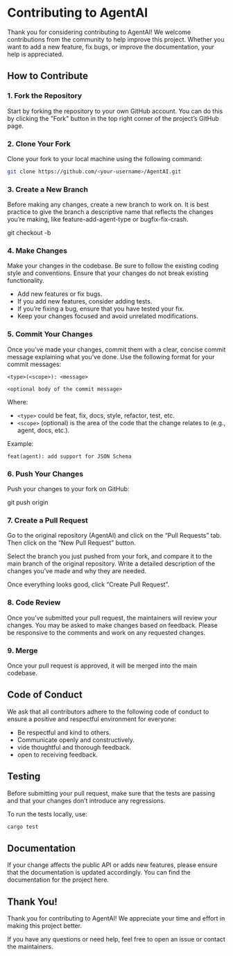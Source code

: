 # Contributing to AgentAI

Thank you for considering contributing to AgentAI! We welcome contributions from the community to help improve this project.
Whether you want to add a new feature, fix bugs, or improve the documentation, your help is appreciated.

## How to Contribute

### 1. Fork the Repository

Start by forking the repository to your own GitHub account. You can do this by clicking the "Fork" button in the top
right corner of the project’s GitHub page.

### 2. Clone Your Fork

Clone your fork to your local machine using the following command:

```bash
git clone https://github.com/<your-username>/AgentAI.git
```

### 3. Create a New Branch

Before making any changes, create a new branch to work on. It is best practice to give the branch a descriptive name
that reflects the changes you’re making, like feature-add-agent-type or bugfix-fix-crash.

git checkout -b <branch-name>

### 4. Make Changes

Make your changes in the codebase. Be sure to follow the existing coding style and conventions.
Ensure that your changes do not break existing functionality.

- Add new features or fix bugs.
- If you add new features, consider adding tests.
- If you’re fixing a bug, ensure that you have tested your fix.
- Keep your changes focused and avoid unrelated modifications.

### 5. Commit Your Changes

Once you’ve made your changes, commit them with a clear, concise commit message explaining what you’ve done.
Use the following format for your commit messages:

```
<type>(<scope>): <message>

<optional body of the commit message>
```

Where:
- `<type>` could be feat, fix, docs, style, refactor, test, etc.
- `<scope>` (optional) is the area of the code that the change relates to (e.g., agent, docs, etc.).

Example:

```feat(agent): add support for JSON Schema```

### 6. Push Your Changes

Push your changes to your fork on GitHub:

git push origin <branch-name>

### 7. Create a Pull Request

Go to the original repository (AgentAI) and click on the “Pull Requests” tab. Then click on the “New Pull Request” button.

Select the branch you just pushed from your fork, and compare it to the main branch of the original repository.
Write a detailed description of the changes you’ve made and why they are needed.

Once everything looks good, click “Create Pull Request”.

### 8. Code Review

Once you’ve submitted your pull request, the maintainers will review your changes. You may be asked to make changes based on feedback.
Please be responsive to the comments and work on any requested changes.

### 9. Merge

Once your pull request is approved, it will be merged into the main codebase.

## Code of Conduct

We ask that all contributors adhere to the following code of conduct to ensure a positive and respectful environment for everyone:
- Be respectful and kind to others.
- Communicate openly and constructively.
- vide thoughtful and thorough feedback.
- open to receiving feedback.

## Testing

Before submitting your pull request, make sure that the tests are passing and that your changes don’t introduce any regressions.

To run the tests locally, use:

```bash
cargo test
```

## Documentation

If your change affects the public API or adds new features, please ensure that the documentation is updated accordingly.
You can find the documentation for the project here.

## Thank You!

Thank you for contributing to AgentAI! We appreciate your time and effort in making this project better.

If you have any questions or need help, feel free to open an issue or contact the maintainers.
